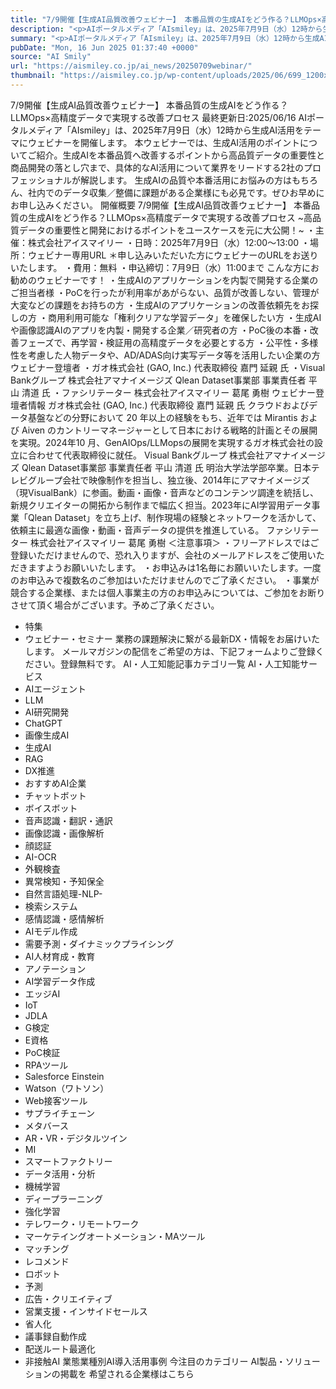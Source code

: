 ```yaml
---
title: "7/9開催【生成AI品質改善ウェビナー】 本番品質の生成AIをどう作る？LLMOps×高精度データで実現する改善プロセス"
description: "<p>AIポータルメディア「AIsmiley」は、2025年7月9日（水）12時から生成AI活用をテーマにウェビナーを開催します。 本ウェビナーでは、生成AI活用のポイントについてご紹介。生成AIを本番品質へ改善するポイントか [&#8230;]</p> <p>The post <a href='https://aismiley.co.jp/ai_news/20250709webinar/'>7/9開催【生成AI品質改善ウェビナー】 本番品質の生成AIをどう作る？LLMOps×高精度データで実現する改善プロセス</a> first appeared on <a href='https://aismiley.co.jp'>AIポータルメディアAIsmiley</a>.</p>"
summary: "<p>AIポータルメディア「AIsmiley」は、2025年7月9日（水）12時から生成AI活用をテーマにウェビナーを開催します。 本ウェビナーでは、生成AI活用のポイントについてご紹介。生成AIを本番品質へ改善するポイントか [&#823"
pubDate: "Mon, 16 Jun 2025 01:37:40 +0000"
source: "AI Smily"
url: "https://aismiley.co.jp/ai_news/20250709webinar/"
thumbnail: "https://aismiley.co.jp/wp-content/uploads/2025/06/699_1200x628_2.jpg"
---
```


7/9開催【生成AI品質改善ウェビナー】 本番品質の生成AIをどう作る？LLMOps×高精度データで実現する改善プロセス
最終更新日:2025/06/16
AIポータルメディア「AIsmiley」は、2025年7月9日（水）12時から生成AI活用をテーマにウェビナーを開催します。
本ウェビナーでは、生成AI活用のポイントについてご紹介。生成AIを本番品質へ改善するポイントから高品質データの重要性と商品開発の落とし穴まで、具体的なAI活用について業界をリードする2社のプロフェッショナルが解説します。
生成AIの品質や本番活用にお悩みの方はもちろん、社内でのデータ収集／整備に課題がある企業様にも必見です。ぜひお早めにお申し込みください。
開催概要
7/9開催【生成AI品質改善ウェビナー】
本番品質の生成AIをどう作る？LLMOps×高精度データで実現する改善プロセス
~高品質データの重要性と開発におけるポイントをユースケースを元に大公開！~
・主催：株式会社アイスマイリー
・日時：2025年7月9日（水）12:00～13:00
・場所：ウェビナー専用URL ＊申し込みいただいた方にウェビナーのURLをお送りいたします。
・費用：無料
・申込締切：7月9日（水）11:00まで
こんな方にお勧めのウェビナーです！
・生成AIのアプリケーションを内製で開発する企業のご担当者様
・PoCを行ったが利用率があがらない、品質が改善しない、管理が大変などの課題をお持ちの方
・生成AIのアプリケーションの改善依頼先をお探しの方
・商用利用可能な「権利クリアな学習データ」を確保したい方
・生成AIや画像認識AIのアプリを内製・開発する企業／研究者の方
・PoC後の本番・改善フェーズで、再学習・検証用の高精度データを必要とする方
・公平性・多様性を考慮した人物データや、AD/ADAS向け実写データ等を活用したい企業の方
ウェビナー登壇者
・ガオ株式会社 (GAO, Inc.) 代表取締役 嘉門 延親 氏
・Visual Bankグループ 株式会社アマナイメージズ Qlean Dataset事業部 事業責任者 平山 清道 氏
・ファシリテーター 株式会社アイスマイリー 葛尾 勇樹
ウェビナー登壇者情報
ガオ株式会社 (GAO, Inc.)
代表取締役 嘉門 延親 氏
クラウドおよびデータ基盤などの分野において 20 年以上の経験をもち、近年では Mirantis および Aiven のカントリーマネージャーとして日本における戦略的計画とその展開を実現。2024年10 月、GenAIOps/LLMopsの展開を実現するガオ株式会社の設立に合わせて代表取締役に就任。
Visual Bankグループ 株式会社アマナイメージズ
Qlean Dataset事業部 事業責任者 平山 清道 氏
明治大学法学部卒業。日本テレビグループ会社で映像制作を担当し、独立後、2014年にアマナイメージズ（現VisualBank）に参画。動画・画像・音声などのコンテンツ調達を統括し、新規クリエイターの開拓から制作まで幅広く担当。2023年にAI学習用データ事業「Qlean Dataset」を立ち上げ、制作現場の経験とネットワークを活かして、依頼主に最適な画像・動画・音声データの提供を推進している。
ファシリテーター
株式会社アイスマイリー 葛尾 勇樹
＜注意事項＞
・フリーアドレスではご登録いただけませんので、恐れ入りますが、会社のメールアドレスをご使用いただきますようお願いいたします。
・お申込みは1名毎にお願いいたします。一度のお申込みで複数名のご参加はいただけませんのでご了承ください。
・事業が競合する企業様、または個人事業主の方のお申込みについては、ご参加をお断りさせて頂く場合がございます。予めご了承ください。
- 特集
- ウェビナー・セミナー
業務の課題解決に繋がる最新DX・情報をお届けいたします。
メールマガジンの配信をご希望の方は、下記フォームよりご登録ください。登録無料です。
AI・人工知能記事カテゴリ一覧
AI・人工知能サービス
- AIエージェント
- LLM
- AI研究開発
- ChatGPT
- 画像生成AI
- 生成AI
- RAG
- DX推進
- おすすめAI企業
- チャットボット
- ボイスボット
- 音声認識・翻訳・通訳
- 画像認識・画像解析
- 顔認証
- AI-OCR
- 外観検査
- 異常検知・予知保全
- 自然言語処理-NLP-
- 検索システム
- 感情認識・感情解析
- AIモデル作成
- 需要予測・ダイナミックプライシング
- AI人材育成・教育
- アノテーション
- AI学習データ作成
- エッジAI
- IoT
- JDLA
- G検定
- E資格
- PoC検証
- RPAツール
- Salesforce Einstein
- Watson（ワトソン）
- Web接客ツール
- サプライチェーン
- メタバース
- AR・VR・デジタルツイン
- MI
- スマートファクトリー
- データ活用・分析
- 機械学習
- ディープラーニング
- 強化学習
- テレワーク・リモートワーク
- マーケテイングオートメーション・MAツール
- マッチング
- レコメンド
- ロボット
- 予測
- 広告・クリエイティブ
- 営業支援・インサイドセールス
- 省人化
- 議事録自動作成
- 配送ルート最適化
- 非接触AI
業態業種別AI導入活用事例
今注目のカテゴリー
AI製品・ソリューションの掲載を
希望される企業様はこちら